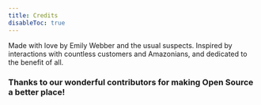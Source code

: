 ```yaml
---
title: Credits
disableToc: true
---
```

Made with love by Emily Webber and the usual suspects. Inspired by interactions with countless customers and Amazonians, and dedicated to the benefit of all.

### Thanks to our wonderful contributors <i class="fas fa-heart"></i> for making Open Source a better place!

<!---
note: change the url to match the new repo... using old repo as an example placeholder
--->




